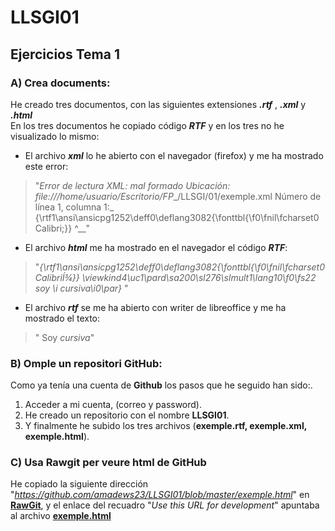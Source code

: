 # LLSGI01
## Ejercicios Tema 1

### A) Crea documents:
He creado tres documentos, con las siguientes extensiones **_.rtf_** , **_.xml_** y **_.html_**   
En los tres documentos he copiado código **_RTF_** y en los tres no he visualizado lo mismo:  
* El archivo **_xml_** lo he abierto con el navegador (firefox) y me ha mostrado este error:  
>"_Error de lectura XML: mal formado Ubicación: file:///home/usuario/Escritorio/FP__/LLSGI/01/exemple.xml Número de línea 1, columna 1:_  {\rtf1\ansi\ansicpg1252\deff0\deflang3082{\fonttbl{\f0\fnil\fcharset0 Calibri;}} ^__"    
* El archivo **_html_** me ha mostrado en el navegador el código **_RTF_**:
>"_{\rtf1\ansi\ansicpg1252\deff0\deflang3082{\fonttbl{\f0\fnil\fcharset0 CalibriÍ¾}} \viewkind4\uc1\pard\sa200\sl276\slmult1\lang10\f0\fs22 soy \i cursiva\i0\par}_ "
* El archivo **_rtf_** se me ha abierto con writer de libreoffice y me ha mostrado el texto: 
>" Soy _cursiva_"
### B) Omple un repositori GitHub:
Como ya tenía una cuenta de **Github** los pasos que he seguido han sido:.  
1. Acceder a mi cuenta, (correo y password).  
2. He creado un repositorio con el nombre **LLSGI01**. 
3. Y finalmente he subido los tres archivos (**exemple.rtf, exemple.xml, exemple.html**).
### C) Usa Rawgit per veure html de GitHub
He copiado la siguiente dirección "_https://github.com/amadews23/LLSGI01/blob/master/exemple.html_" en [**RawGit**]( https://rawgit.com/), y el enlace del recuadro "_Use this URL for development_" apuntaba al archivo [**exemple.html**](https://rawgit.com/amadews23/LLSGI01/master/exemple.html)    
